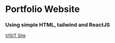 # Portfolio Website 
### Using simple HTML, tailwind and ReactJS

[VISIT Site](https://shivashrestha7.com.np/)